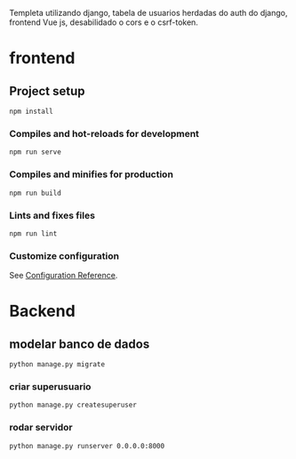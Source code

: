 Templeta utilizando django, tabela de usuarios herdadas do auth do django,
frontend Vue js, desabilidado o cors e o csrf-token.

# frontend

## Project setup
```
npm install
```

### Compiles and hot-reloads for development
```
npm run serve
```

### Compiles and minifies for production
```
npm run build
```

### Lints and fixes files
```
npm run lint
```

### Customize configuration
See [Configuration Reference](https://cli.vuejs.org/config/).


# Backend

## modelar banco de dados
```
python manage.py migrate
```

### criar superusuario
```
python manage.py createsuperuser
```

### rodar servidor
```
python manage.py runserver 0.0.0.0:8000
```
